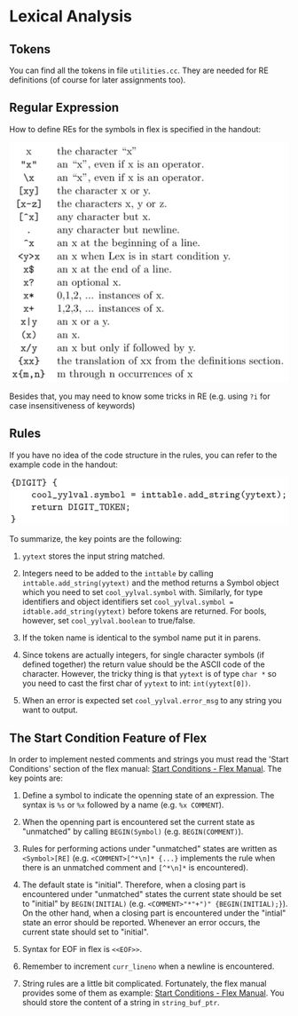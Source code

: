 # Lexical Analysis

## Tokens

You can find all the tokens in file `utilities.cc`. They are needed for RE definitions (of course for later assignments too).

## Regular Expression

How to define REs for the symbols in flex is specified in the handout:

![RE](Screenshots/RE.png)

Besides that, you may need to know some tricks in RE (e.g. using `?i` for case insensitiveness of keywords)

## Rules

If you have no idea of the code structure in the rules, you can refer to the example code in the handout:

![example_rule](Screenshots/example_rule.png)

To summarize, the key points are the following:

1. `yytext` stores the input string matched.

2. Integers need to be added to the `inttable` by calling `inttable.add_string(yytext)` and the method returns a Symbol object which you need to set `cool_yylval.symbol` with. Similarly, for type identifiers and object identifiers set `cool_yylval.symbol = idtable.add_string(yytext)` before tokens are returned. For bools, however, set `cool_yylval.boolean` to true/false.

3. If the token name is identical to the symbol name put it in parens.

4. Since tokens are actually integers, for single character symbols (if defined together) the return value should be the ASCII code of the character. However, the tricky thing is that `yytext` is of type `char *` so you need to cast the first char of `yytext` to int: `int(yytext[0])`.

5. When an error is expected set `cool_yylval.error_msg` to any string you want to output.

## The Start Condition Feature of Flex

In order to implement nested comments and strings you must read the 'Start Conditions' section of the flex manual: [Start Conditions - Flex Manual](http://westes.github.io/flex/manual/Start-Conditions.html#Start-Conditions). The key points are:

1. Define a symbol to indicate the openning state of an expression. The syntax is `%s` or `%x` followed by a name (e.g. `%x COMMENT`).

2. When the openning part is encountered set the current state as "unmatched" by calling `BEGIN(Symbol)` (e.g. `BEGIN(COMMENT)`).

3. Rules for performing actions under "unmatched" states are written as `<Symbol>[RE]` (e.g. `<COMMENT>[^*\n]* {...}` implements the rule when there is an unmatched comment and `[^*\n]*` is encountered).

4. The default state is "initial". Therefore, when a closing part is encountered under "unmatched" states the current state should be set to "initial" by `BEGIN(INITIAL)` (e.g. `<COMMENT>"*"+")" {BEGIN(INITIAL);}`). On the other hand, when a closing part is encountered under the "intial" state an error should be reported. Whenever an error occurs, the current state should set to "initial".

5. Syntax for EOF in flex is `<<EOF>>`.

6. Remember to increment `curr_lineno` when a newline is encountered.

7. String rules are a little bit complicated. Fortunately, the flex manual provides some of them as example: [Start Conditions - Flex Manual](http://westes.github.io/flex/manual/Start-Conditions.html#Start-Conditions). You should store the content of a string in `string_buf_ptr`.